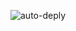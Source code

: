 ![auto-deply](https://github.com/fluxmoment/node-js-deploy/workflows/auto-deply/badge.svg?branch=main)

